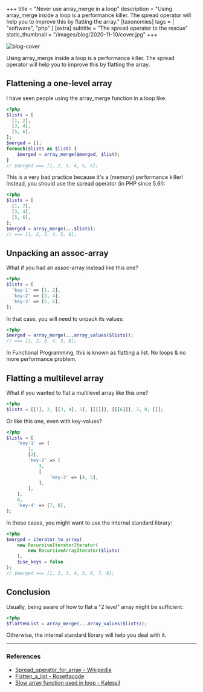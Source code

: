 +++
title = "Never use array_merge in a loop"
description = "Using array_merge inside a loop is a performance killer. The spread operator will help you to improve this by flatting the array."
[taxonomies]
tags = [ "software", "php" ]
[extra]
subtitle = "The spread operator to the rescue"
static_thumbnail = "/images/blog/2020-11-10/cover.jpg"
+++

![blog-cover](/images/blog/2020-11-10/cover.jpg)

Using array_merge inside a loop is a performance killer.
The spread operator will help you to improve this by flatting the array.

<!-- more -->

## Flattening a one-level array

I have seen people using the array_merge function in a loop like:

```php
<?php
$lists = [
  [1, 2],
  [3, 4],
  [5, 6],
];
$merged = [];
foreach($lists as $list) {
    $merged = array_merge($merged, $list);
}
// $merged === [1, 2, 3, 4, 5, 6];
```

This is a very bad practice because it's a (memory) performance killer!
Instead, you should use the spread operator (in PHP since 5.6!):

```php
<?php
$lists = [
  [1, 2],
  [3, 4],
  [5, 6],
];
$merged = array_merge(...$lists);
// === [1, 2, 3, 4, 5, 6];
```

## Unpacking an assoc-array

What if you had an assoc-array instead like this one?

```php
<?php
$lists = [
  'key-1' => [1, 2],
  'key-2' => [3, 4],
  'key-3' => [5, 6],
];
```

In that case, you will need to unpack its values:

```php
<?php
$merged = array_merge(...array_values($lists));
// === [1, 2, 3, 4, 5, 6];
```

In Functional Programming, this is known as flatting a list.
No loops & no more performance problem.

## Flatting a multilevel array

What if you wanted to flat a multilevel array like this one?
```php
<?php
$lists = [[1], 2, [[3, 4], 5], [[[]]], [[[6]]], 7, 8, []];
```

Or like this one, even with key-values?

```php
<?php
$lists = [
    'key-1' => [
        1,
        [2],
        'key-2' => [
            3,
            [
                'key-3' => [4, 5],
            ],
        ],
    ],
    6,
    'key-4' => [7, 8],
];
```

In these cases, you might want to use the internal standard library:

```php
<?php
$merged = iterator_to_array(
    new RecursiveIteratorIterator(
        new RecursiveArrayIterator($lists)
    ),
    $use_keys = false
);
// $merged === [1, 2, 3, 4, 5, 6, 7, 8];
```

## Conclusion

Usually, being aware of how to flat a "2 level" array might be sufficient:
```php
<?php
$flattenList = array_merge(...array_values($lists));
```

Otherwise, the internal standard library will help you deal with it.

---

### References

- [Spread_operator_for_array - Wikipedia](https://wiki.php.net/rfc/spread_operator_for_array)
- [Flatten_a_list - Rosettacode](https://rosettacode.org/wiki/Flatten_a_list)
- [Slow array function used in loop - Kalessil](https://kalessil.github.io/phpinspectionsea/docs/performance.html#slow-array-function-used-in-loop)